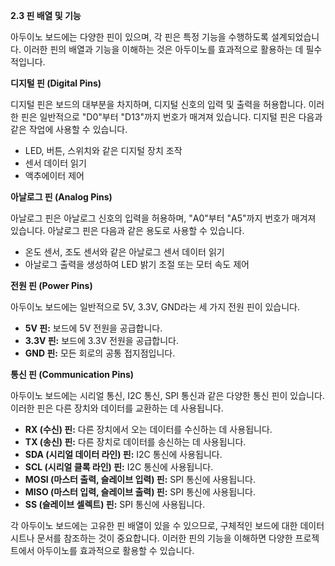 **2.3 핀 배열 및 기능**

아두이노 보드에는 다양한 핀이 있으며, 각 핀은 특정 기능을 수행하도록 설계되었습니다. 이러한 핀의 배열과 기능을 이해하는 것은 아두이노를 효과적으로 활용하는 데 필수적입니다.

**디지털 핀 (Digital Pins)**

디지털 핀은 보드의 대부분을 차지하며, 디지털 신호의 입력 및 출력을 허용합니다. 이러한 핀은 일반적으로 "D0"부터 "D13"까지 번호가 매겨져 있습니다. 디지털 핀은 다음과 같은 작업에 사용할 수 있습니다.

* LED, 버튼, 스위치와 같은 디지털 장치 조작
* 센서 데이터 읽기
* 액추에이터 제어

**아날로그 핀 (Analog Pins)**

아날로그 핀은 아날로그 신호의 입력을 허용하며, "A0"부터 "A5"까지 번호가 매겨져 있습니다. 아날로그 핀은 다음과 같은 용도로 사용할 수 있습니다.

* 온도 센서, 조도 센서와 같은 아날로그 센서 데이터 읽기
* 아날로그 출력을 생성하여 LED 밝기 조절 또는 모터 속도 제어

**전원 핀 (Power Pins)**

아두이노 보드에는 일반적으로 5V, 3.3V, GND라는 세 가지 전원 핀이 있습니다.

* **5V 핀:** 보드에 5V 전원을 공급합니다.
* **3.3V 핀:** 보드에 3.3V 전원을 공급합니다.
* **GND 핀:** 모든 회로의 공통 접지점입니다.

**통신 핀 (Communication Pins)**

아두이노 보드에는 시리얼 통신, I2C 통신, SPI 통신과 같은 다양한 통신 핀이 있습니다. 이러한 핀은 다른 장치와 데이터를 교환하는 데 사용됩니다.

* **RX (수신) 핀:** 다른 장치에서 오는 데이터를 수신하는 데 사용됩니다.
* **TX (송신) 핀:** 다른 장치로 데이터를 송신하는 데 사용됩니다.
* **SDA (시리얼 데이터 라인) 핀:** I2C 통신에 사용됩니다.
* **SCL (시리얼 클록 라인) 핀:** I2C 통신에 사용됩니다.
* **MOSI (마스터 출력, 슬레이브 입력) 핀:** SPI 통신에 사용됩니다.
* **MISO (마스터 입력, 슬레이브 출력) 핀:** SPI 통신에 사용됩니다.
* **SS (슬레이브 셀렉트) 핀:** SPI 통신에 사용됩니다.

각 아두이노 보드에는 고유한 핀 배열이 있을 수 있으므로, 구체적인 보드에 대한 데이터시트나 문서를 참조하는 것이 중요합니다. 이러한 핀의 기능을 이해하면 다양한 프로젝트에서 아두이노를 효과적으로 활용할 수 있습니다.